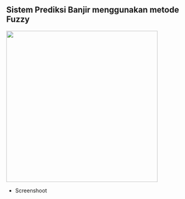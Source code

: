 ## Sistem Prediksi Banjir menggunakan metode Fuzzy

<img src="https://s3.jagoanstorage.com/aditia-storage/asset/ilustrasi/water_pollution.png" width="400">

- Screenshoot
